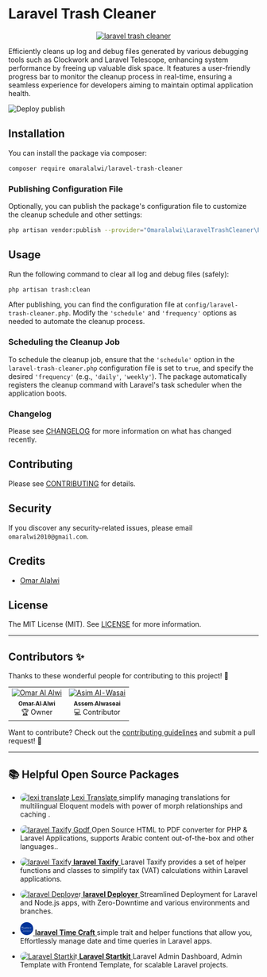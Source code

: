 # Laravel Trash Cleaner

<p align="center">
  <a href="https://github.com/omaralalwi/laravel-trash-cleaner" target="_blank">
    <img src="https://raw.githubusercontent.com/omaralalwi/laravel-trash-cleaner/master/public/images/laravel-trash-cleaner.jpg" alt="laravel trash cleaner">
  </a>
</p>

Efficiently cleans up log and debug files generated by various debugging tools such as Clockwork and Laravel Telescope, enhancing system performance by freeing up valuable disk space. It features a user-friendly progress bar to monitor the cleanup process in real-time, ensuring a seamless experience for developers aiming to maintain optimal application health.

![Deploy publish](https://raw.githubusercontent.com/omaralalwi/laravel-trash-cleaner/master/public/images/trash-screen-shot.png)

## Installation

You can install the package via composer:

```bash
composer require omaralalwi/laravel-trash-cleaner
```

### Publishing Configuration File

Optionally, you can publish the package's configuration file to customize the cleanup schedule and other settings:

```bash
php artisan vendor:publish --provider="Omaralalwi\LaravelTrashCleaner\Providers\LaravelTrashCleanerServiceProvider" --tag=config
```

## Usage

Run the following command to clear all log and debug files (safely):

```bash
php artisan trash:clean
```

After publishing, you can find the configuration file at `config/laravel-trash-cleaner.php`. Modify the `'schedule'` and `'frequency'` options as needed to automate the cleanup process.

### Scheduling the Cleanup Job

To schedule the cleanup job, ensure that the `'schedule'` option in the `laravel-trash-cleaner.php` configuration file is set to `true`, and specify the desired `'frequency'` (e.g., `'daily'`, `'weekly'`). The package automatically registers the cleanup command with Laravel's task scheduler when the application boots.

### Changelog

Please see [CHANGELOG](CHANGELOG.md) for more information on what has changed recently.

## Contributing

Please see [CONTRIBUTING](CONTRIBUTING.md) for details.

## Security

If you discover any security-related issues, please email `omaralwi2010@gmail.com`.

## Credits

- [Omar Alalwi](https://github.com/omaralalwi)

## License

The MIT License (MIT). See [LICENSE](LICENSE.md) for more information.

---


## Contributors ✨

Thanks to these wonderful people for contributing to this project! 💖

<table>
  <tr>
    <td align="center">
      <a href="https://github.com/omaralalwi">
        <img src="https://avatars.githubusercontent.com/u/25439498?v=4" width="100px;" alt="Omar Al Alwi"/>
        <br />
        <sub><b>Omar Al Alwi</b></sub>
      </a>
      <br />
      🏆 Owner
    </td>
    <!-- Contributors -->
    <td align="center">
      <a href="https://github.com/A909M">
        <img src="https://avatars.githubusercontent.com/u/119125167?v=4" width="100px;" alt="Asim Al-Wasai"/>
        <br />
        <sub><b> Assem Alwaseai </b></sub>
      </a>
      <br />
      💻 Contributor
    </td>
  </tr>
</table>

Want to contribute? Check out the [contributing guidelines](./CONTRIBUTING.md) and submit a pull request! 🚀

---

 
## 📚 Helpful Open Source Packages

- <a href="https://github.com/omaralalwi/lexi-translate"><img src="https://raw.githubusercontent.com/omaralalwi/lexi-translate/master/public/images/lexi-translate-banner.jpg" width="26" height="26" style="border-radius:13px;" alt="lexi translate" /> Lexi Translate </a> simplify managing translations for multilingual Eloquent models with power of morph relationships and caching .
  
- <a href="https://github.com/omaralalwi/Gpdf"><img src="https://raw.githubusercontent.com/omaralalwi/Gpdf/master/public/images/gpdf-banner-bg.jpg" width="26" height="26" style="border-radius:13px;" alt="laravel Taxify" /> Gpdf </a> Open Source HTML to PDF converter for PHP & Laravel Applications, supports Arabic content out-of-the-box and other languages..

- <a href="https://github.com/omaralalwi/laravel-taxify"><img src="https://raw.githubusercontent.com/omaralalwi/laravel-taxify/master/public/images/taxify.jpg" width="26" height="26" style="border-radius:13px;" alt="laravel Taxify" /> **laravel Taxify** </a> Laravel Taxify provides a set of helper functions and classes to simplify tax (VAT) calculations within Laravel applications.

- <a href="https://github.com/omaralalwi/laravel-deployer"><img src="https://raw.githubusercontent.com/omaralalwi/laravel-deployer/master/public/images/deployer.jpg" width="26" height="26" style="border-radius:13px;" alt="laravel Deployer" /> **laravel Deployer** </a> Streamlined Deployment for Laravel and Node.js apps, with Zero-Downtime and various environments and branches.

- <a href="https://github.com/omaralalwi/laravel-time-craft"><img src="https://raw.githubusercontent.com/omaralalwi/laravel-time-craft/master/public/images/laravel-time-craft.jpg" width="26" height="26" style="border-radius:13px;" alt="laravel Trash Cleaner" /> **laravel Time Craft** </a>simple trait and helper functions that allow you, Effortlessly manage date and time queries in Laravel apps.

- <a href="https://github.com/omaralalwi/laravel-startkit"><img src="https://raw.githubusercontent.com/omaralalwi/laravel-startkit/master/public/screenshots/backend-rtl.png" width="26" height="26" style="border-radius:13px;" alt="Laravel Startkit" /> **Laravel Startkit** </a>  Laravel Admin Dashboard, Admin Template with Frontend Template, for scalable Laravel projects.

